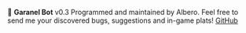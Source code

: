 :robot: __Garanel Bot__ v0.3
Programmed and maintained by Albero.
Feel free to send me your discovered bugs, suggestions and in-game plats!
[GitHub](https://github.com/emmemeno/garanel-bot)
